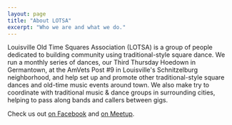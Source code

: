 ```yaml
---
layout: page
title: "About LOTSA"
excerpt: "Who we are and what we do."
---
```


Louisville Old Time Squares Association (LOTSA) is a group of people 
dedicated to building community using traditional-style square dance. We 
run a monthly series of dances, our Third Thursday Hoedown in 
Germantown, at the AmVets Post #9 in Louisville's Schnitzelburg 
neighborhood, and help set up and promote other traditional-style square 
dances and old-time music events around town. We also make try to 
coordinate with traditional music & dance groups in surrounding cities, 
helping to pass along bands and callers between gigs.

Check us out [on Facebook](https://www.facebook.com/groups/LOTSA/) and [on Meetup](http://www.meetup.com/louisvillesquares).
